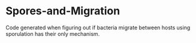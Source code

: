 # Spores-and-Migration
Code generated when figuring out if bacteria migrate between hosts using sporulation has their only mechanism.
